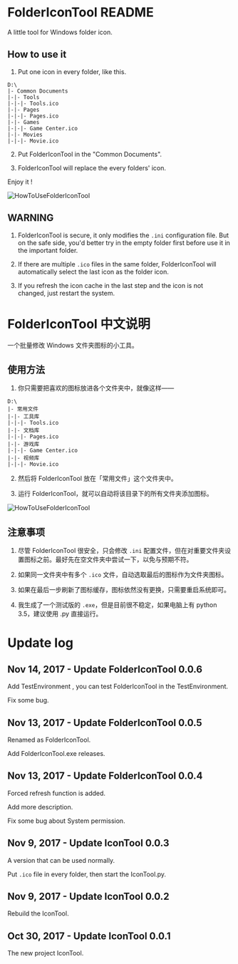 # FolderIconTool README

A little tool for Windows folder icon.

## How to use it

1. Put one icon in every folder, like this.

```
D:\
|- Common Documents
|-|- Tools
|-|-|- Tools.ico
|-|- Pages
|-|-|- Pages.ico
|-|- Games
|-|-|- Game Center.ico
|-|- Movies
|-|-|- Movie.ico
```

2. Put FolderIconTool in the "Common Documents".

3. FolderIconTool will replace the every folders' icon.

Enjoy it !

![HowToUseFolderIconTool](imges/HowToUseFolderIconTool.gif)

## WARNING

1. FolderIconTool is secure, it only modifies the `.ini` configuration file. But on the safe side, you'd better try in the empty folder first before use it in the important folder.

2. If there are multiple `.ico` files in the same folder, FolderIconTool will automatically select the last icon as the folder icon.

3. If you refresh the icon cache in the last step and the icon is not changed, just restart the system.


# FolderIconTool 中文说明

一个批量修改 Windows 文件夹图标的小工具。

## 使用方法

1. 你只需要把喜欢的图标放进各个文件夹中，就像这样——

```
D:\
|- 常用文件
|-|- 工具库
|-|-|- Tools.ico
|-|- 文档库
|-|-|- Pages.ico
|-|- 游戏库
|-|-|- Game Center.ico
|-|- 视频库
|-|-|- Movie.ico
```

2. 然后将 FolderIconTool 放在「常用文件」这个文件夹中。

3. 运行 FolderIconTool，就可以自动将该目录下的所有文件夹添加图标。

![HowToUseFolderIconTool](imges/HowToUseFolderIconTool.gif)

## 注意事项

1. 尽管 FolderIconTool 很安全，只会修改 `.ini` 配置文件，但在对重要文件夹设置图标之前。最好先在空文件夹中尝试一下，以免与预期不符。

2. 如果同一文件夹中有多个 `.ico` 文件，自动选取最后的图标作为文件夹图标。

3. 如果在最后一步刷新了图标缓存，图标依然没有更换，只需要重启系统即可。

4. 我生成了一个测试版的 `.exe`，但是目前很不稳定，如果电脑上有 python 3.5，建议使用 .py 直接运行。

# Update log

## Nov 14, 2017 - Update FolderIconTool 0.0.6

Add TestEnvironment , you can test FolderIconTool in the TestEnvironment.

Fix some bug.

## Nov 13, 2017 - Update FolderIconTool 0.0.5

Renamed as FolderIconTool.

Add FolderIconTool.exe releases.

## Nov 13, 2017 - Update FolderIconTool 0.0.4

Forced refresh function is added.

Add more description.

Fix some bug about System permission.

## Nov 9, 2017 - Update IconTool 0.0.3

A version that can be used normally.

Put `.ico` file in every folder, then start the IconTool.py.

## Nov 9, 2017 - Update IconTool 0.0.2

Rebuild the IconTool.

## Oct 30, 2017 - Update IconTool 0.0.1

The new project IconTool.
